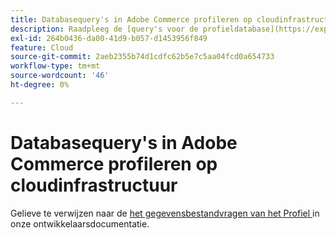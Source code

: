 ```yaml
---
title: Databasequery's in Adobe Commerce profileren op cloudinfrastructuur
description: Raadpleeg de [query's voor de profieldatabase](https://experienceleague.adobe.com/en/docs/commerce-cloud-service/user-guide/develop/storage/profile-database-queries) in de documentatie voor ontwikkelaars.
exl-id: 264b0436-da00-41d9-b057-d1453956f849
feature: Cloud
source-git-commit: 2aeb2355b74d1cdfc62b5e7c5aa04fcd0a654733
workflow-type: tm+mt
source-wordcount: '46'
ht-degree: 0%

---
```


# Databasequery&#39;s in Adobe Commerce profileren op cloudinfrastructuur

Gelieve te verwijzen naar de [ het gegevensbestandvragen van het Profiel ](https://experienceleague.adobe.com/en/docs/commerce-cloud-service/user-guide/develop/storage/profile-database-queries) in onze ontwikkelaarsdocumentatie.
